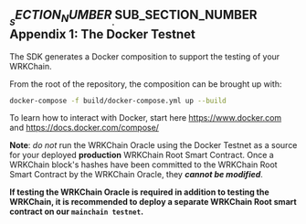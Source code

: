 
## $__SECTION_NUMBER__.$__SUB_SECTION_NUMBER__ Appendix 1: The Docker Testnet

The SDK generates a Docker composition to support the testing of your WRKChain.

From the root of the repository, the composition can be brought up with:
```bash
docker-compose -f build/docker-compose.yml up --build
```

To learn how to interact with Docker, start here <https://www.docker.com> and
<https://docs.docker.com/compose/>

**Note**: _do not_ run the WRKChain Oracle using the Docker Testnet as a source for
your deployed **production** WRKChain Root Smart Contract.
Once a WRKChain block's hashes have been committed to the WRKChain Root Smart 
Contract by the WRKChain Oracle, they _**cannot be modified**_.

**If testing the WRKChain Oracle is required in addition to testing the WRKChain,
it is recommended to deploy a separate WRKChain Root smart contract on our 
`mainchain testnet`.**
